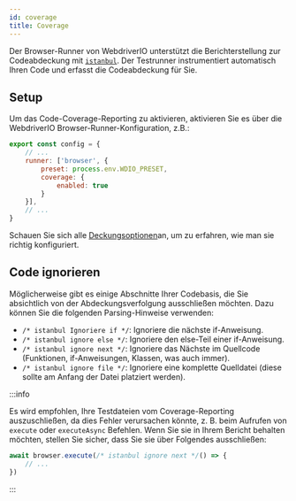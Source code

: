 ```yaml
---
id: coverage
title: Coverage
---
```


Der Browser-Runner von WebdriverIO unterstützt die Berichterstellung zur Codeabdeckung mit [`istanbul`](https://istanbul.js.org/). Der Testrunner instrumentiert automatisch Ihren Code und erfasst die Codeabdeckung für Sie.

## Setup

Um das Code-Coverage-Reporting zu aktivieren, aktivieren Sie es über die WebdriverIO Browser-Runner-Konfiguration, z.B.:

```js title=wdio.conf.js
export const config = {
    // ...
    runner: ['browser', {
        preset: process.env.WDIO_PRESET,
        coverage: {
            enabled: true
        }
    }],
    // ...
}
```

Schauen Sie sich alle [Deckungsoptionen](/docs/runner#coverage-options)an, um zu erfahren, wie man sie richtig konfiguriert.

## Code ignorieren

Möglicherweise gibt es einige Abschnitte Ihrer Codebasis, die Sie absichtlich von der Abdeckungsverfolgung ausschließen möchten. Dazu können Sie die folgenden Parsing-Hinweise verwenden:

- `/* istanbul Ignoriere if */`: Ignoriere die nächste if-Anweisung.
- `/* istanbul ignore else */`: Ignoriere den else-Teil einer if-Anweisung.
- `/* istanbul ignore next */`: Ignoriere das Nächste im Quellcode (Funktionen, if-Anweisungen, Klassen, was auch immer).
- `/* istanbul ignore file */`: Ignoriere eine komplette Quelldatei (diese sollte am Anfang der Datei platziert werden).

:::info

Es wird empfohlen, Ihre Testdateien vom Coverage-Reporting auszuschließen, da dies Fehler verursachen könnte, z. B. beim Aufrufen von `execute` oder `executeAsync` Befehlen. Wenn Sie sie in Ihrem Bericht behalten möchten, stellen Sie sicher, dass Sie sie über Folgendes ausschließen:

```ts
await browser.execute(/* istanbul ignore next */() => {
    // ...
})
```

:::
